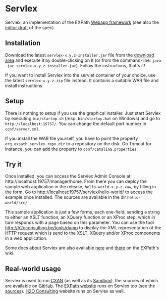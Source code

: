 # Servlex

Servlex, an implementation of the EXPath [Webapp
framework](http://expath.org/modules/webapp/) (see also the [editor
draft](http://expath.org/spec/webapp/editor) of the spec).


## Installation

Download the latest `servlex-x.y.z-installer.jar` file from the
[download area](http://code.google.com/p/servlex/downloads) and
execute it by double-clicking on it (or from the command-line: `java
-jar servlex-x.y.z-installer.jar`).  Follow the instructions, that's
it!

If you want to install Servlex into the servlet container of your
choice, use the latest `servlex-x.y.z.zip` file instead.  It contains
a suitable WAR file and install instructions.


## Setup

There is nothing to setup if you use the graphical installer.  Just
start Servlex by executing `bin/startup.sh` (resp. `bin/startup.bat`
on Windows) and go to `http://localhost:19757/`.  You can change the
default port number in `conf/server.xml`.

If you install the WAR file yourself, you have to point the property
`org.expath.servlex.repo.dir` to a repository on the disk.  On Tomcat
for instance, you can add the property to `conf/catalina.properties`.

## Try it

Once installed, you can access the Servlex Admin Console at
http://localhost:19757/manager/home. From there you can deploy the
sample web application in the release, `hello-world-x.y-z.xaw`, by
filling in the form. Go to http://localhost:19757/servlex/hello-world/
to access the example once installed. The sources are available in the
dir `hello-world/src/`.

This sample application is just a few forms, each one-field, sending
a string to either an XSLT function, an XQuery function or an XProc
step, which in turn responds with a page based on this parameter. You
can use the tool http://h2oconsulting.be/tools/dump to display the XML
representation of the HTTP request which is send to the XSLT, XQuery
and/or XProc components in a web application.

Some docs about Servlex are also available [here](http://expath.org/wiki/Webapp)
and [there](http://expath.org/wiki/Saxon:Webapp) on the EXPath's wiki.

## Real-world usage

Servlex is used to run [CXAN](http://cxan.org/) (as well as its
[Sandbox](http://test.cxan.org/)), the sources of which are
available on [GitHub](https://github.com/fgeorges/cxan/).  The
[EXPath website](http://expath.org/) runs on Servlex too (see the
[sources](http://code.google.com/p/expath/source/browse/#svn%2Ftrunk%2Fwebsite)).
[H2O Consulting](http://h2oconsulting.be/) website runs on Servlex as well.
